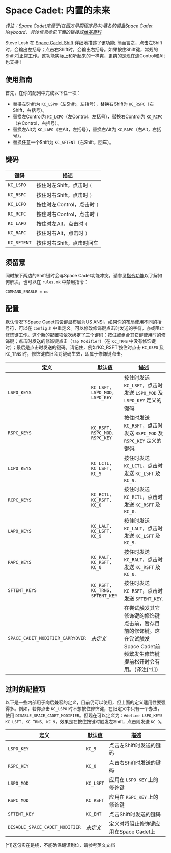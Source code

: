 # Space Cadet: 内置的未来

<!---
  original document: 0.14.23:docs/feature_space_cadet.md
  git diff 0.14.23 HEAD -- docs/feature_space_cadet.md | cat
-->

*译注：Space Cadet来源于(在西方早期程序员中)著名的键盘Space Cadet Keyboard，具体信息参见下面的链接或[维基百科](https://en.wikipedia.org/wiki/Space-cadet_keyboard)*

Steve Losh 在 [Space Cadet Shift](https://stevelosh.com/blog/2012/10/a-modern-space-cadet/) 详细地描述了该功能. 简而言之，点击左Shift时，会输出左括号；点击右Shift时，会输出右括号。如果按住Shift键，常规的Shift将正常工作。这功能实际上和听起来的一样爽，更爽的是现在连Control和Alt也支持！

## 使用指南

首先，在你的配列中完成以下任一项：
- 替换左Shift为 `KC_LSPO`（左Shift，左括号），替换右Shift为 `KC_RSPC`（右Shift，右括号）。
- 替换左Control为 `KC_LCPO`（左Control，左括号），替换右Control为 `KC_RCPC`（右Control，右括号）。
- 替换左Alt为 `KC_LAPO`（左Alt，左括号），替换右Alt为 `KC_RAPC`（右Alt，右括号）。
- 替换任意一个Shift为 `KC_SFTENT`（右Shift，回车）。

## 键码

|键码       |描述                          |
|-----------|-----------------------------|
|`KC_LSPO`  |按住时左Shift，点击时 `(`      |
|`KC_RSPC`  |按住时右Shift，点击时 `)`      |
|`KC_LCPO`  |按住时左Control，点击时 `(`    |
|`KC_RCPC`  |按住时右Control，点击时 `)`    |
|`KC_LAPO`  |按住时左Alt，点击时 `(`        |
|`KC_RAPC`  |按住时右Alt，点击时 `)`        |
|`KC_SFTENT`|按住时右Shift，点击时回车       |

## 须留意

同时按下两边的Shift键时会与Space Cadet功能冲突。请参见[指令功能](zh-cn/feature_command.md)以了解如何解决，也可以在 `rules.mk` 中禁用指令：

```make
COMMAND_ENABLE = no
```

## 配置

默认情况下Space Cadet假设键盘布局为US ANSI，如果你的布局使用不同的括号符，可以在 `config.h` 中重定义。可以修改修饰键点击时发送的字符，亦或阻止修饰键工作。这个新的配置项依次绑定了三个键码：按住或组合其它键使用时的修饰键；点击时发送的修饰键点击（`Tap Modifier`）（在 `KC_TRNS` 中没有修饰键时）；最后是点击时发送的键码。请记住，例如'KC_RSFT'按住时点击 `KC_KSPO` 及 `KC_TRNS` 时，修饰键依旧会对键码生效，即属于修饰键点击。

|定义             |默认值                          |描述                                                            |
|----------------|-------------------------------|----------------------------------------------------------------|
|`LSPO_KEYS`     |`KC_LSFT, LSPO_MOD, LSPO_KEY`  |按住时发送`KC_LSFT`，点击时发送 `LSPO_MOD` 及 `LSPO_KEY` 定义的键码. |
|`RSPC_KEYS`     |`KC_RSFT, RSPC_MOD, RSPC_KEY`  |按住时发送`KC_RSFT`，点击时发送 `RSPC_MOD` 及 `RSPC_KEY` 定义的键码. |
|`LCPO_KEYS`     |`KC_LCTL, KC_LSFT, KC_9`       |按住时发送`KC_LCTL`，点击时发送 `KC_LSFT` 及 `KC_9`.                |
|`RCPC_KEYS`     |`KC_RCTL, KC_RSFT, KC_0`       |按住时发送`KC_RCTL`，点击时发送 `KC_RSFT` 及 `KC_0`.                |
|`LAPO_KEYS`     |`KC_LALT, KC_LSFT, KC_9`       |按住时发送`KC_LALT`，点击时发送 `KC_LSFT` 及 `KC_9`.                |
|`RAPC_KEYS`     |`KC_RALT, KC_RSFT, KC_0`       |按住时发送`KC_RALT`，点击时发送 `KC_RSFT` 及 `KC_0`.                |
|`SFTENT_KEYS`   |`KC_RSFT, KC_TRNS, SFTENT_KEY` |按住时发送`KC_RSFT`，点击时发送 `SFTENT_KEY`.                       |
|`SPACE_CADET_MODIFIER_CARRYOVER`   |*未定义*     |在尝试触发其它修饰键的修饰键点击前，暂存目前的修饰键。这在尝试触发Space Cadet前频繁发生修饰键提前松开时会有用。(译注[^1]) |


## 过时的配置项

以下是一些内部用于向后兼容的定义，目前仍可以使用，但上面的定义适用性要强得多。例如，若你点击 `KC_LSPO` 时不想按住修饰键，在旧定义中只有一个办法，使用 `DISABLE_SPACE_CADET_MODIFIER`。但现在可以定义为：`#define LSPO_KEYS KC_LSFT, KC_TRNS, KC_9`，效果是在按住按键时触发左Shift，点击则发送 `KC_9`。

|定义                           |默认值        |描述                                 |
|------------------------------|-------------|-------------------------------------|
|`LSPO_KEY`                    |`KC_9`       |点击左Shift时发送的键码                |
|`RSPC_KEY`                    |`KC_0`       |点击右Shift时发送的键码                |
|`LSPO_MOD`                    |`KC_LSFT`    |应用在 `LSPO_KEY` 上的修饰键           |
|`RSPC_MOD`                    |`KC_RSFT`    |应用在 `RSPC_KEY` 上的修饰键           |
|`SFTENT_KEY`                  |`KC_ENT`     |点击Shift时发送的键码                  |
|`DISABLE_SPACE_CADET_MODIFIER`|*未定义*      |定义时将阻止修饰键应用在Space Cadet上   |

[^1]这句实在是绕，不能确保翻译到位，请参考英文文档
